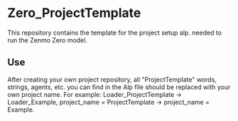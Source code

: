 # Zero_ProjectTemplate
This repository contains the template for the project setup alp. needed to run the Zenmo Zero model.

## Use
After creating your own project repository, all "ProjectTemplate" words, strings, agents, etc. you can find in the Alp file should be replaced with your own project name. For example: Loader_ProjectTemplate ->  Loader_Example, project_name = ProjectTemplate -> project_name = Example.
